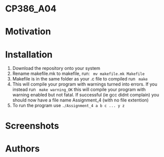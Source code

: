 # CP386_A04

# Motivation 

# Installation
1. Download the repository onto your system
2. Rename makefile.mk to makefile, run:
``` mv makefile.mk Makefile```
3. Makefile is in the same folder as your .c file to compiled run
``` make```
4. This will compile your program with warnings turned into errors. If you instead run
``` make warning_OK```
this will compile your program with warning enabled but not fatal. If successful (ie gcc didnt complain) you should now have a file name Assignment_4 (with no file extention)
5. To run the program use 
``` ./Assignment_4 a b c ... y z ``` 
# Screenshots

# Authors 
